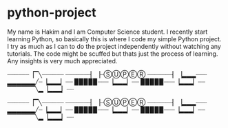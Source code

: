 # python-project
My name is Hakim and I am Computer Science student. 
I recently start learning Python, so basically this is where I code my simple Python project. 
I try as much as I can to do the project independently without watching any tutorials.
The code might be scuffed but thats just the process of learning.
Any insights is very much appreciated.

 ┈┈┈┈┈┈▕▔╲┈┈┈┈┈┈
┈┈┈┈┈┈┈▏▕┈ⓈⓊⓅⒺⓇ
┈┈┈┈┈┈┈▏▕▂▂▂┈┈┈
▂▂▂▂▂▂╱┈▕▂▂▂▏┈┈
▉▉▉▉▉┈┈┈▕▂▂▂▏┈┈
▉▉▉▉▉┈┈┈▕▂▂▂▏┈┈
▔▔▔▔▔▔╲▂▕▂▂▂▏┈┈ 



┈┈┈┈┈┈▕▔╲┈┈┈┈┈┈
┈┈┈┈┈┈┈▏▕┈ⓈⓊⓅⒺⓇ
┈┈┈┈┈┈┈▏▕▂▂▂┈┈┈
▂▂▂▂▂▂╱┈▕▂▂▂▏┈┈
▉▉▉▉▉┈┈┈▕▂▂▂▏┈┈
▉▉▉▉▉┈┈┈▕▂▂▂▏┈┈
▔▔▔▔▔▔╲▂▕▂▂▂▏┈┈

